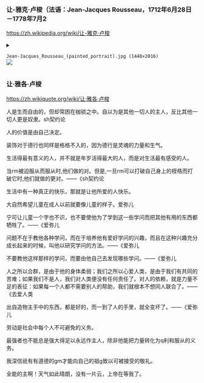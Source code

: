 ### 让-雅克·卢梭（法语：Jean-Jacques Rousseau，1712年6月28日－1778年7月2
https://zh.wikipedia.org/wiki/让-雅克·卢梭

<details><summary>

`Jean-Jacques_Rousseau_(painted_portrait).jpg (1448×2016)`<br>
![](https://upload.wikimedia.org/wikipedia/commons/b/b7/Jean-Jacques_Rousseau_%28painted_portrait%29.jpg)

</summary>

`735px-Jean-Jacques_Rousseau_(painted_portrait).jpg (735×1023)`<br>
![](https://upload.wikimedia.org/wikipedia/commons/thumb/b/b7/Jean-Jacques_Rousseau_%28painted_portrait%29.jpg/735px-Jean-Jacques_Rousseau_%28painted_portrait%29.jpg)

</details>

### 让·雅各·卢梭
https://zh.wikiquote.org/wiki/让·雅各·卢梭

人是生而自由的，但却常困在枷锁之中。自以为是其他一切人的主人，反比其他一切人更是奴隶。sh契约论

人的价值是由自己决定。

装饰对于德行也同样是格格不入的，因为德行是灵魂的力量和生气。

生活得最有意义的人，并不就是年岁活得最大的人，而是对生活最有感受的人。

当rm被迫服从而服从时,他们做的对。但是,一旦rm可以打破自己身上的桎梏而打破它时,他们就做的更对。——《sh契约论

生活中有一种真正的快乐，那就是让他所爱的人快乐。

大自然希望儿童在成人以前就要像儿童的样子。爱弥儿

宁可让儿童一个字也不识，也不要使他为了学到这一些学问而把其他有用的东西都牺牲了。——《爱弥儿

问题不在于教他各种学问，而在于培养他有爱好学问的兴趣，而且在这种兴趣充分成长起来的时候，叫他以研究学问的方法。——《爱弥儿

不要教他这样那样的学问，而要由他自己去发现哪些学问。——《爱弥儿

人之所以合群，是由于他的身体柔弱；我们之所以心爱人类，是由于我们有共同的苦难；如果我们不是人，我们对人类便没有任何责任了。对人的依赖，就是力量不足的表征：如果每一个人都不需要别人的帮助，我们就根本不想同人联合了。——《去爱人类

出自造物主手中的东西，都是好的，而一到了人的手里，就全变坏了。——《爱弥儿

劳动是社会中每个人不可避免的义务。

最强者也不能总是强大得足以永远作主人，除非他能把力量转化为q利和服从的义务。

我深信祇有有道德的gm才能向自己的祖g致以可被接受的敬礼。

全能的主啊！天气如此晴朗，没有一片云，上帝在等我了。
